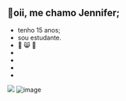 ## 👋oii, me chamo Jennifer;
- tenho 15 anos;
- sou estudante.
- 💓 😸 🥀
-
-
-
-
![](https://media1.tenor.com/m/ABeVmJ3y2WQAAAAd/cat-dancing-meme-dancing.gif)
![image](https://github.com/user-attachments/assets/977f5f1c-9d34-4a6b-9687-308fa319631d)
